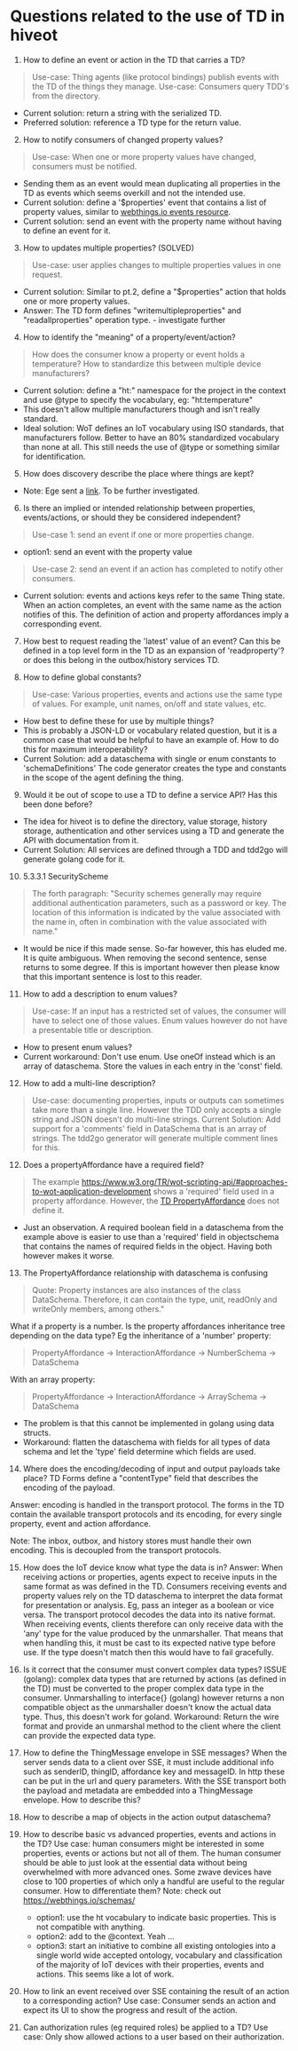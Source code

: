 # Questions related to the use of TD in hiveot

1. How to define an event or action in the TD that carries a TD?
> Use-case: Thing agents (like protocol bindings) publish events with the TD of the things they manage.
> Use-case: Consumers query TDD's from the directory.

* Current solution: return a string with the serialized TD.
* Preferred solution: reference a TD type for the return value.

2. How to notify consumers of changed property values?
> Use-case: When one or more property values have changed, consumers must be notified.
* Sending them as an event would mean duplicating all properties in the TD as events which seems overkill and not the intended use.
* Current solution: define a '$properties' event that contains a list of property values, similar to [webthings.io events resource](https://webthings.io/api/#events-resource).
* Current solution: send an event with the property name without having to define an event for it.

3. How to updates multiple properties? (SOLVED)
>  Use-case: user applies changes to multiple properties values in one request.
* Current solution: Similar to pt.2, define a "$properties" action that holds one or more property values.
* Answer: The TD form defines "writemultipleproperties" and "readallproperties" operation type. - investigate further

4. How to identify the "meaning" of a property/event/action?
> How does the consumer know a property or event holds a temperature?
> How to standardize this between multiple device manufacturers?
*  Current solution: define a "ht:" namespace for the project in the context and use @type to specify the vocabulary, eg: "ht:temperature"
* This doesn't allow multiple manufacturers though and isn't really standard.
* Ideal solution: WoT defines an IoT vocabulary using ISO standards, that manufacturers follow. Better to have an 80% standardized vocabulary than none at all. This still needs the use of @type or something similar for identification.

5. How does discovery describe the place where things are kept?
* Note: Ege sent a [link](https://w3c.github.io/wot-discovery/#introduction-dns-sd-sec). To be further investigated.

6. Is there an implied or intended relationship between properties, events/actions, or should they be considered independent?
> Use-case 1: send an event if one or more properties change.
* option1: send an event with the property value
> Use-case 2: send an event if an action has completed to notify other consumers.
* Current solution: events and actions keys refer to the same Thing state. When an action completes, an event with the same name as the action notifies of this. The definition of action and property affordances imply a corresponding event. 

7. How best to request reading the 'latest' value of an event?
Can this be defined in a top level form in the TD as an expansion of 'readproperty'? or does this belong in the outbox/history services TD.   

8. How to define global constants?
> Use-case: Various properties, events and actions use the same type of values. For example, unit names, on/off and state values, etc.
* How best to define these for use by multiple things?  
* This is probably a JSON-LD or vocabulary related question, but it is a common case that would be helpful to have an example of. How to do this for maximum interoperability?
* Current Solution: add a dataschema with single or enum constants to 'schemaDefinitions'
  The code generator creates the type and constants in the scope of the agent defining the thing.

9. Would it be out of scope to use a TD to define a service API? Has this been done before?
 * The idea for hiveot is to define the directory, value storage, history storage, authentication and other services using a TD and generate the API with documentation from it.  
 * Current Solution: All services are defined through a TDD and tdd2go will generate 
   golang code for it.

  
10. 5.3.3.1 SecurityScheme
> The forth paragraph: "Security schemes generally may require additional authentication parameters, such as a password or key. The location of this information is indicated by the value associated with the name in, often in combination with the value associated with name."
   
* It would be nice if this made sense. So-far however, this has eluded me. It is quite ambiguous. When removing the second sentence, sense returns to some degree. If this is important however then please know that this important sentence is lost to this reader.  

11. How to add a description to enum values?
> Use-case: If an input has a restricted set of values, the consumer will have to select one of those values. Enum values however do not have a presentable title or description.
* How to present enum values?
* Current workaround: Don't use enum. Use oneOf instead which is an array of dataschema. Store the values in each entry in the 'const' field.

12. How to add a multi-line description?
> Use-case: documenting properties, inputs or outputs can sometimes take more than a single line. However the TDD only accepts a single string and JSON doesn't do multi-line strings.
> Current Solution: Add support for a 'comments' field in DataSchema that is an array of strings. The tdd2go generator will generate multiple comment lines for this.

12. Does a propertyAffordance have a required field?
> The example https://www.w3.org/TR/wot-scripting-api/#approaches-to-wot-application-development shows a 'required' field used in a property affordance. However, the [TD PropertyAffordance](https://www.w3.org/TR/wot-thing-description11/#propertyaffordance) does not define it. 
* Just an observation. A required boolean field in a dataschema from the example above is easier to use than a 'required' field in objectschema that contains the names of required fields in the object. Having both however makes it worse.

13. The PropertyAffordance relationship with dataschema is confusing
> Quote: Property instances are also instances of the class DataSchema. Therefore, it can contain the type, unit, readOnly and writeOnly members, among others."

What if a property is a number. Is the property affordances inheritance tree depending
on the data type? Eg the inheritance of a 'number' property:
> PropertyAffordance -> InteractionAffordance -> NumberSchema -> DataSchema
 
With an array property:
> PropertyAffordance -> InteractionAffordance -> ArraySchema -> DataSchema

* The problem is that this cannot be implemented in golang using data structs.
* Workaround: flatten the dataschema with fields for all types of data schema
  and let the 'type' field determine which fields are used.

14. Where does the encoding/decoding of input and output payloads take place?
TD Forms define a "contentType" field that describes the encoding of the payload.

Answer: encoding is handled in the transport protocol. The forms in the TD contain the available transport protocols and its encoding, for every single property, event and action affordance.

Note: The inbox, outbox, and history stores must handle their own encoding. This is decoupled from the transport protocols.

15. How does the IoT device know what type the data is in?
Answer: When receiving actions or properties, agents expect to receive inputs in the same format as was defined in the TD. Consumers receiving events and property values rely on the TD dataschema to interpret the data format for presentation or analysis.
Eg, pass an integer as a boolean or vice versa. The transport protocol decodes the data into its native format. When receiving events, clients therefore can only receive data with the 'any' type for the value produced by the unmarshaller. That means that when handling this, it must be cast to its expected native type before use. If the type doesn't match then this would have to fail gracefully.

16. Is it correct that the consumer must convert complex data types? 
ISSUE (golang): complex data types that are returned by actions (as defined in the TD) must be converted to the proper complex data type in the consumer. Unmarshalling to interface{} (golang) however returns a non compatible object as the unmarshaller doesn't know the actual data type. Thus, this doesn't work for goland.
Workaround: Return the wire format and provide an unmarshal method to the client where the client can provide the expected data type.

17. How to define the ThingMessage envelope in SSE messages?
When the server sends data to a client over SSE, it must include additional info such as senderID, thingID, affordance key and messageID. In http these can be put in the url and query parameters. With the SSE transport both the payload and metadata are embedded into a ThingMessage envelope. How to describe this?

18. How to describe a map of objects in the action output dataschema?

19. How to describe basic vs advanced properties, events and actions in the TD?
Use case: human consumers might be interested in some properties, events or actions but not all of them. The human consumer should be able to just look at the essential data without being overwhelmed with more advanced ones. Some zwave devices have close to 100 properties of which only a handful are useful to the regular consumer. How to differentiate them?
Note: check out https://webthings.io/schemas/
    * option1: use the ht vocabulary to indicate basic properties. This is not compatible with anything.
    * option2: add to the @context. Yeah ...
    * option3: start an initiative to combine all existing ontologies into a single world wide accepted ontology, vocabulary and classification of the majority of IoT devices with their properties, events and actions. This seems like a lot of work.

20. How to link an event received over SSE containing the result of an action to a corresponding action?
Use case: Consumer sends an action and expect its UI to show the progress and result of the action. 

21. Can authorization rules (eg required roles) be applied to a TD? 
Use case: Only show allowed actions to a user based on their authorization. 